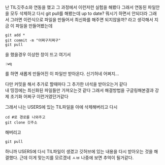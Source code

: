 난 TIL깃주소와 연동을 했고 그 과정에서 이런저런 실험을 해봤다
그래서 연동된 파일안을 모두 삭제하고 다시 git pull를 해봤는데 up to date? 뭐시기 하면서 안되더라
그래서 그러면 이런식으로 파일을 만들어서 
최신화를 해주면 되지않을까?
라고 생각해서 지금 이 파일을 만들어봤는데
```
git add *
git commit -m "어쩌구저쩌구"
git pull
```
을 했을경우 이상한 창이 뜨고 여기서 
```
:wq 
```
를 하면 새롭게 만들어진 이 파일만 받아온다.
신기허네 어쩌지...

다만 커밋을 해서 추가로 할때마다 그 추가한 녀석을 받아오는거 같다 <br>
내 띵낑에는 최신화된 파일들만 가져오는것 같다
그래서 해결방법을 구글링해본결과 강제 초기화 어쩌구 이런거였던거같다

그래서 나는 USERS에 있는 TIL파일을 아에 삭제해버리고
다시
```
cd #로 경로를 나와주고 
git clone 깃주소
```
해버리고

```
git pull
```
하니까 USERS에 다시 TIL파일이 생겼고
깃허브에 있는 내용을 다시 받아오는 것을 해결했다.
근데 이게 맞는지를 모르겠네 ㅅㅂ
나중에 보면 추억이 될거같다.
